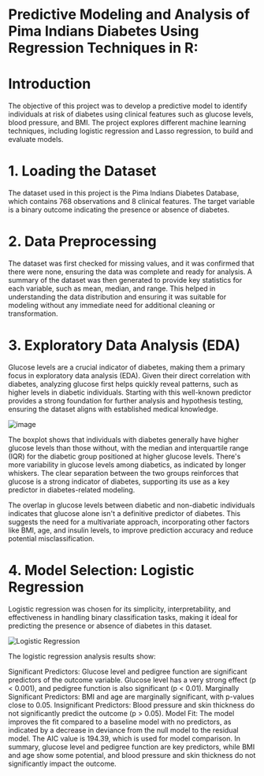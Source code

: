 # Predictive Modeling and Analysis of Pima Indians Diabetes Using Regression Techniques in R:

# Introduction
The objective of this project was to develop a predictive model to identify individuals at risk of diabetes using clinical features such as glucose levels, blood pressure, and BMI. The project explores different machine learning techniques, including logistic regression and Lasso regression, to build and evaluate models.

# 1. Loading the  Dataset
The dataset used in this project is the Pima Indians Diabetes Database, which contains 768 observations and 8 clinical features. The target variable is a binary outcome indicating the presence or absence of diabetes.

# 2. Data Preprocessing
The dataset was first checked for missing values, and it was confirmed that there were none, ensuring the data was complete and ready for analysis. A summary of the dataset was then generated to provide key statistics for each variable, such as mean, median, and range. This helped in understanding the data distribution and ensuring it was suitable for modeling without any immediate need for additional cleaning or transformation.

# 3. Exploratory Data Analysis (EDA)
Glucose levels are a crucial indicator of diabetes, making them a primary focus in exploratory data analysis (EDA). Given their direct correlation with diabetes, analyzing glucose first helps quickly reveal patterns, such as higher levels in diabetic individuals. Starting with this well-known predictor provides a strong foundation for further analysis and hypothesis testing, ensuring the dataset aligns with established medical knowledge.

![image](https://github.com/user-attachments/assets/3b3245a4-d32a-4f8c-b7a2-09c41d735bde)

The boxplot shows that individuals with diabetes generally have higher glucose levels than those without, with the median and interquartile range (IQR) for the diabetic group positioned at higher glucose levels. There's more variability in glucose levels among diabetics, as indicated by longer whiskers. The clear separation between the two groups reinforces that glucose is a strong indicator of diabetes, supporting its use as a key predictor in diabetes-related modeling.

The overlap in glucose levels between diabetic and non-diabetic individuals indicates that glucose alone isn't a definitive predictor of diabetes. This suggests the need for a multivariate approach, incorporating other factors like BMI, age, and insulin levels, to improve prediction accuracy and reduce potential misclassification.

# 4. Model Selection: Logistic Regression
Logistic regression was chosen for its simplicity, interpretability, and effectiveness in handling binary classification tasks, making it ideal for predicting the presence or absence of diabetes in this dataset.

![Logistic Regression](https://github.com/user-attachments/assets/cd377411-3c4a-4741-b57f-b352f0510a9c)

The logistic regression analysis results show:

Significant Predictors: Glucose level and pedigree function are significant predictors of the outcome variable. Glucose level has a very strong effect (p < 0.001), and pedigree function is also significant (p < 0.01). Marginally Significant Predictors: BMI and age are marginally significant, with p-values close to 0.05. Insignificant Predictors: Blood pressure and skin thickness do not significantly predict the outcome (p > 0.05). Model Fit: The model improves the fit compared to a baseline model with no predictors, as indicated by a decrease in deviance from the null model to the residual model. The AIC value is 194.39, which is used for model comparison. In summary, glucose level and pedigree function are key predictors, while BMI and age show some potential, and blood pressure and skin thickness do not significantly impact the outcome.






















